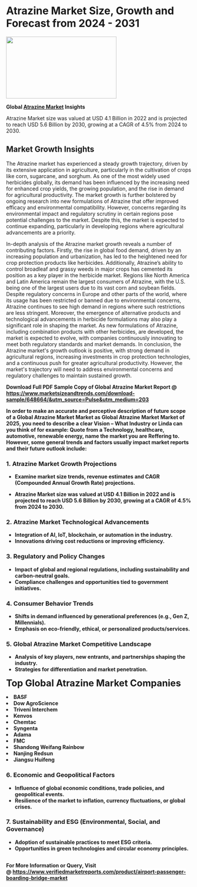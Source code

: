 <H1>Atrazine Market Size, Growth and Forecast from 2024 - 2031</H1><img class="aligncenter size-medium wp-image-584254" src="https://thirdeyenews.in/wp-content/uploads/2024/09/Global-Market-Research-300x168.jpeg" alt="" width="300" height="168" /><p><strong>Global&nbsp;<a href="https://www.marketsizeandtrends.com/download-sample/648664/&amp;utm_source=Pulse&amp;utm_medium=203">Atrazine Market</a> Insights</strong></p><p>Atrazine Market size was valued at USD 4.1 Billion in 2022 and is projected to reach USD 5.6 Billion by 2030, growing at a CAGR of 4.5% from 2024 to 2030.</p><p><h2>Market Growth Insights</h2> <p>The Atrazine market has experienced a steady growth trajectory, driven by its extensive application in agriculture, particularly in the cultivation of crops like corn, sugarcane, and sorghum. As one of the most widely used herbicides globally, its demand has been influenced by the increasing need for enhanced crop yields, the growing population, and the rise in demand for agricultural productivity. The market growth is further bolstered by ongoing research into new formulations of Atrazine that offer improved efficacy and environmental compatibility. However, concerns regarding its environmental impact and regulatory scrutiny in certain regions pose potential challenges to the market. Despite this, the market is expected to continue expanding, particularly in developing regions where agricultural advancements are a priority.</p> <p><strong></strong></p> <p>In-depth analysis of the Atrazine market growth reveals a number of contributing factors. Firstly, the rise in global food demand, driven by an increasing population and urbanization, has led to the heightened need for crop protection products like herbicides. Additionally, Atrazine’s ability to control broadleaf and grassy weeds in major crops has cemented its position as a key player in the herbicide market. Regions like North America and Latin America remain the largest consumers of Atrazine, with the U.S. being one of the largest users due to its vast corn and soybean fields. Despite regulatory concerns in Europe and other parts of the world, where its usage has been restricted or banned due to environmental concerns, Atrazine continues to see high demand in regions where such restrictions are less stringent. Moreover, the emergence of alternative products and technological advancements in herbicide formulations may also play a significant role in shaping the market. As new formulations of Atrazine, including combination products with other herbicides, are developed, the market is expected to evolve, with companies continuously innovating to meet both regulatory standards and market demands. In conclusion, the Atrazine market's growth outlook is positive, with strong demand in agricultural regions, increasing investments in crop protection technologies, and a continuous push for greater agricultural productivity. However, the market's trajectory will need to address environmental concerns and regulatory challenges to maintain sustained growth.</p> <p><strong></p><p><span class=""><strong>Download Full PDF Sample Copy of Global Atrazine Market Report</strong> @ <a href="https://www.marketsizeandtrends.com/download-sample/648664/&amp;utm_source=Pulse&amp;utm_medium=203" target="_blank">https://www.marketsizeandtrends.com/download-sample/648664/&amp;utm_source=Pulse&amp;utm_medium=203</a></span></p><p>In order to make an accurate and perceptive description of future scope of a Global&nbsp;Atrazine Market Market as Global&nbsp;Atrazine Market Market of 2025, you need to describe a clear Vision &ndash; What Industry or Linda can you think of for example: Quote from a Technology, healthcare, automotive, renewable energy, name the market you are Reffering to. However, some general trends and factors usually impact market reports and their future outlook include:</p><h3>1.&nbsp;<strong>Atrazine Market Growth Projections</strong></h3><ul><li>Examine market size trends, revenue estimates and CAGR (Compounded Annual Growth Rate) projections.</li><li><p>Atrazine Market size was valued at USD 4.1 Billion in 2022 and is projected to reach USD 5.6 Billion by 2030, growing at a CAGR of 4.5% from 2024 to 2030.</p></li></ul><h3>2.&nbsp;<strong>Atrazine Market Technological Advancements</strong></h3><ul><li>Integration of AI, IoT, blockchain, or automation in the industry.</li><li>Innovations driving cost reductions or improving efficiency.</li></ul><h3>3.&nbsp;<strong>Regulatory and Policy Changes</strong></h3><ul><li>Impact of global and regional regulations, including sustainability and carbon-neutral goals.</li><li>Compliance challenges and opportunities tied to government initiatives.</li></ul><h3>4.&nbsp;<strong>Consumer Behavior Trends</strong></h3><ul><li>Shifts in demand influenced by generational preferences (e.g., Gen Z, Millennials).</li><li>Emphasis on eco-friendly, ethical, or personalized products/services.</li></ul><h3>5.&nbsp;<strong>Global Atrazine Market Competitive Landscape</strong></h3><ul><li>Analysis of key players, new entrants, and partnerships shaping the industry.</li><li>Strategies for differentiation and market penetration.</li></ul><p data-pm-slice="1 1 []"><span style="color: inherit; font-family: inherit; font-size: 25px;">Top Global Atrazine Market Companies</span></p><div class="" data-test-id=""><p><li>BASF</li><li> Dow AgroScience</li><li> Triveni Interchem</li><li> Kenvos</li><li> Chemtac</li><li> Syngenta</li><li> Adama</li><li> FMC</li><li> Shandong Weifang Rainbow</li><li> Nanjing Redsun</li><li> Jiangsu Huifeng</li></p></div><h3>6.&nbsp;<strong>Economic and Geopolitical Factors</strong></h3><ul><li>Influence of global economic conditions, trade policies, and geopolitical events.</li><li>Resilience of the market to inflation, currency fluctuations, or global crises.</li></ul><h3>7.&nbsp;<strong>Sustainability and ESG (Environmental, Social, and Governance)</strong></h3><ul><li>Adoption of sustainable practices to meet ESG criteria.</li><li>Opportunities in green technologies and circular economy principles.</li></ul><h2><strong style="font-size: 14px;">For More Information or Query, Visit @&nbsp;</strong><a style="background-color: #ffffff; font-size: 14px;" href="https://www.marketsizeandtrends.com/report/atrazine-market/" target="_blank">https://www.verifiedmarketreports.com/product/airport-passenger-boarding-bridge-market</a></h2>
